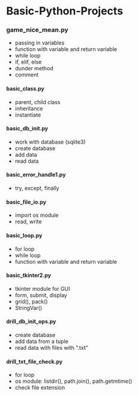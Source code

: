 # Basic-Python-Projects

### game_nice_mean.py

* passing in variables
* function with variable and return variable
* while loop
* if, elif, else
* dunder method
* comment

#### basic_class.py

* parent, child class
* inheritance
* instantiate

#### basic_db_init.py

* work with database (sqlite3)
* create database
* add data
* read data

#### basic_error_handle1.py

* try, except, finally

#### basic_file_io.py

* import os module
* read, write

#### basic_loop.py

* for loop
* while loop
* function with variable and return variable

#### basic_tkinter2.py

* tkinter module for GUI
* form, submit, display
* grid(), pack()
* StringVar()

#### drill_db_init_ops.py

* create database
* add data from a tuple
* read data with files with ".txt"

#### drill_txt_file_check.py

* for loop
* os module: listdir(), path.join(), path.getmtime()
* check file extension